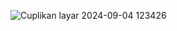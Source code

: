 ![Cuplikan layar 2024-09-04 123426](https://github.com/user-attachments/assets/94569a4d-dd44-45f3-84bc-a17ea818d407)

